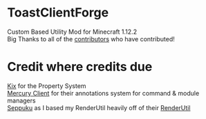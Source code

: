 # ToastClientForge
Custom Based Utility Mod for Minecraft 1.12.2     
Big Thanks to all of the [contributors](https://github.com/RemainingToast/ToastClientForge/graphs/contributors) who have contributed!


# Credit where credits due
[Kix](https://github.com/yandhi) for the Property System   
[Mercury Client](https://github.com/Crystallinqq/Mercury-Client) for their annotations system for command & module managers   
[Seppuku](https://github.com/seppukudevelopment/seppuku/) as I based my RenderUtil heavily off of their [RenderUtil](https://github.com/seppukudevelopment/seppuku/blob/master/src/main/java/me/rigamortis/seppuku/api/util/RenderUtil.java)
